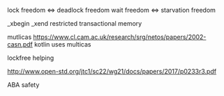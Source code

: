 lock freedom <=> deadlock freedom
wait freedom <=> starvation freedom

_xbegin
_xend
restricted transactional memory

mutlicas https://www.cl.cam.ac.uk/research/srg/netos/papers/2002-casn.pdf
kotlin uses multicas

lockfree helping

http://www.open-std.org/jtc1/sc22/wg21/docs/papers/2017/p0233r3.pdf

ABA safety